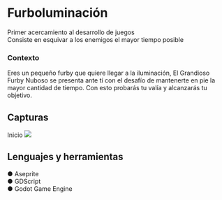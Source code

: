 <h1>Furboluminación</h1>
Primer acercamiento al desarrollo de juegos<br>
Consiste en esquivar a los enemigos el mayor tiempo posible
<h3> Contexto</h3>
Eres un pequeño furby que quiere llegar a la iluminación, El Grandioso Furby Nuboso se presenta ante tí con el desafío de mantenerte en pie la mayor cantidad de tiempo. Con esto probarás tu valía y alcanzarás tu objetivo.
<h2>Capturas</h2>
Inicio
<img src="https://i.ibb.co/d4Pv9qz/primerapantalla.jpg"></a>

<h2>Lenguajes y herramientas</h2>

● Aseprite<br>
● GDScript<br>
● Godot Game Engine<br>
